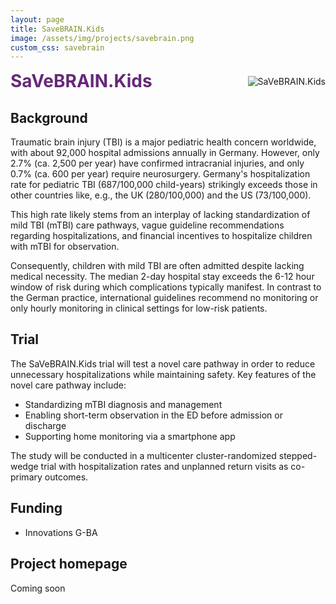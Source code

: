 ```yaml
---
layout: page
title: SaveBRAIN.Kids
image: /assets/img/projects/savebrain.png
custom_css: savebrain
---
```

<style>
/* Container for header and image */
.header-container {
  display: flex;
  justify-content: space-between;
  align-items: center;
  margin-bottom: 20px;
  width: 100%;
}

/* Style for the corner image */
.corner-image {
  max-width: 200px;
  max-height: 150px;
  object-fit: contain;
}

/* Override default header margins */
.header-container h1 {
  margin: 0;
}

/* Hide the default page title - we'll add our own in the flex container */
.page-title {
  display: none;
}
</style>

<!-- Custom header with image aligned to title -->
<div class="header-container">
<h1 style="color: #652977 !important;">SaVeBRAIN.Kids</h1>
<img src="{{ '/assets/img/projects/savebrain.png' | relative_url }}" alt="SaVeBRAIN.Kids" class="corner-image">
</div>



## Background
Traumatic brain injury (TBI) is a major pediatric health concern worldwide, with about 92,000 hospital admissions annually in Germany. However, only 2.7% (ca. 2,500 per year) have confirmed intracranial injuries, and only 0.7% (ca. 600 per year) require neurosurgery. Germany's hospitalization rate for pediatric TBI (687/100,000 child-years) strikingly exceeds those in other countries like, e.g., the UK (280/100,000) and the US (73/100,000).

This high rate likely stems from an interplay of lacking standardization of mild TBI (mTBI) care pathways, vague guideline recommendations regarding hospitalizations, and financial incentives to hospitalize children with mTBI for observation.

Consequently, children with mild TBI are often admitted despite lacking medical necessity. The median 2-day hospital stay exceeds the 6-12 hour window of risk during which complications typically manifest. In contrast to the German practice, international guidelines recommend no monitoring or only hourly monitoring in clinical settings for low-risk patients.

## Trial
The SaVeBRAIN.Kids trial will test a novel care pathway in order to reduce unnecessary hospitalizations while maintaining safety. Key features of the novel care pathway include:

-	Standardizing mTBI diagnosis and management
-	Enabling short-term observation in the ED before admission or discharge
-	Supporting home monitoring via a smartphone app

The study will be conducted in a multicenter cluster-randomized stepped-wedge trial with hospitalization rates and unplanned return visits as co-primary outcomes.
 
## Funding
-	Innovations G-BA

## Project homepage
Coming soon


